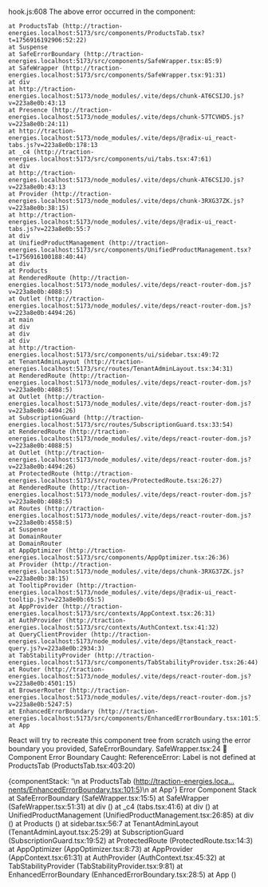 hook.js:608 The above error occurred in the <ProductsTab> component:

    at ProductsTab (http://traction-energies.localhost:5173/src/components/ProductsTab.tsx?t=1756916192906:52:22)
    at Suspense
    at SafeErrorBoundary (http://traction-energies.localhost:5173/src/components/SafeWrapper.tsx:85:9)
    at SafeWrapper (http://traction-energies.localhost:5173/src/components/SafeWrapper.tsx:91:31)
    at div
    at http://traction-energies.localhost:5173/node_modules/.vite/deps/chunk-AT6CSIJO.js?v=223a8e0b:43:13
    at Presence (http://traction-energies.localhost:5173/node_modules/.vite/deps/chunk-57TCVHD5.js?v=223a8e0b:24:11)
    at http://traction-energies.localhost:5173/node_modules/.vite/deps/@radix-ui_react-tabs.js?v=223a8e0b:178:13
    at _c4 (http://traction-energies.localhost:5173/src/components/ui/tabs.tsx:47:61)
    at div
    at http://traction-energies.localhost:5173/node_modules/.vite/deps/chunk-AT6CSIJO.js?v=223a8e0b:43:13
    at Provider (http://traction-energies.localhost:5173/node_modules/.vite/deps/chunk-3RXG37ZK.js?v=223a8e0b:38:15)
    at http://traction-energies.localhost:5173/node_modules/.vite/deps/@radix-ui_react-tabs.js?v=223a8e0b:55:7
    at div
    at UnifiedProductManagement (http://traction-energies.localhost:5173/src/components/UnifiedProductManagement.tsx?t=1756916100188:40:44)
    at div
    at Products
    at RenderedRoute (http://traction-energies.localhost:5173/node_modules/.vite/deps/react-router-dom.js?v=223a8e0b:4088:5)
    at Outlet (http://traction-energies.localhost:5173/node_modules/.vite/deps/react-router-dom.js?v=223a8e0b:4494:26)
    at main
    at div
    at div
    at div
    at http://traction-energies.localhost:5173/src/components/ui/sidebar.tsx:49:72
    at TenantAdminLayout (http://traction-energies.localhost:5173/src/routes/TenantAdminLayout.tsx:34:31)
    at RenderedRoute (http://traction-energies.localhost:5173/node_modules/.vite/deps/react-router-dom.js?v=223a8e0b:4088:5)
    at Outlet (http://traction-energies.localhost:5173/node_modules/.vite/deps/react-router-dom.js?v=223a8e0b:4494:26)
    at SubscriptionGuard (http://traction-energies.localhost:5173/src/routes/SubscriptionGuard.tsx:33:54)
    at RenderedRoute (http://traction-energies.localhost:5173/node_modules/.vite/deps/react-router-dom.js?v=223a8e0b:4088:5)
    at Outlet (http://traction-energies.localhost:5173/node_modules/.vite/deps/react-router-dom.js?v=223a8e0b:4494:26)
    at ProtectedRoute (http://traction-energies.localhost:5173/src/routes/ProtectedRoute.tsx:26:27)
    at RenderedRoute (http://traction-energies.localhost:5173/node_modules/.vite/deps/react-router-dom.js?v=223a8e0b:4088:5)
    at Routes (http://traction-energies.localhost:5173/node_modules/.vite/deps/react-router-dom.js?v=223a8e0b:4558:5)
    at Suspense
    at DomainRouter
    at DomainRouter
    at AppOptimizer (http://traction-energies.localhost:5173/src/components/AppOptimizer.tsx:26:36)
    at Provider (http://traction-energies.localhost:5173/node_modules/.vite/deps/chunk-3RXG37ZK.js?v=223a8e0b:38:15)
    at TooltipProvider (http://traction-energies.localhost:5173/node_modules/.vite/deps/@radix-ui_react-tooltip.js?v=223a8e0b:65:5)
    at AppProvider (http://traction-energies.localhost:5173/src/contexts/AppContext.tsx:26:31)
    at AuthProvider (http://traction-energies.localhost:5173/src/contexts/AuthContext.tsx:41:32)
    at QueryClientProvider (http://traction-energies.localhost:5173/node_modules/.vite/deps/@tanstack_react-query.js?v=223a8e0b:2934:3)
    at TabStabilityProvider (http://traction-energies.localhost:5173/src/components/TabStabilityProvider.tsx:26:44)
    at Router (http://traction-energies.localhost:5173/node_modules/.vite/deps/react-router-dom.js?v=223a8e0b:4501:15)
    at BrowserRouter (http://traction-energies.localhost:5173/node_modules/.vite/deps/react-router-dom.js?v=223a8e0b:5247:5)
    at EnhancedErrorBoundary (http://traction-energies.localhost:5173/src/components/EnhancedErrorBoundary.tsx:101:5)
    at App

React will try to recreate this component tree from scratch using the error boundary you provided, SafeErrorBoundary.
SafeWrapper.tsx:24 🚨 Component Error Boundary Caught: ReferenceError: Label is not defined
    at ProductsTab (ProductsTab.tsx:403:20)
 
{componentStack: '\n    at ProductsTab (http://traction-energies.loca…nents/EnhancedErrorBoundary.tsx:101:5)\n    at App'}
 Error Component Stack
    at SafeErrorBoundary (SafeWrapper.tsx:15:5)
    at SafeWrapper (SafeWrapper.tsx:51:31)
    at div (<anonymous>)
    at _c4 (tabs.tsx:41:6)
    at div (<anonymous>)
    at UnifiedProductManagement (UnifiedProductManagement.tsx:26:85)
    at div (<anonymous>)
    at Products (<anonymous>)
    at sidebar.tsx:56:7
    at TenantAdminLayout (TenantAdminLayout.tsx:25:29)
    at SubscriptionGuard (SubscriptionGuard.tsx:19:52)
    at ProtectedRoute (ProtectedRoute.tsx:14:3)
    at AppOptimizer (AppOptimizer.tsx:8:73)
    at AppProvider (AppContext.tsx:61:31)
    at AuthProvider (AuthContext.tsx:45:32)
    at TabStabilityProvider (TabStabilityProvider.tsx:9:81)
    at EnhancedErrorBoundary (EnhancedErrorBoundary.tsx:28:5)
    at App (<anonymous>)
﻿

